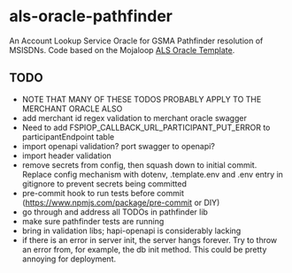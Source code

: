 # als-oracle-pathfinder
An Account Lookup Service Oracle for GSMA Pathfinder resolution of MSISDNs. Code based on the
Mojaloop [ALS Oracle Template](https://github.com/mojaloop/als-oracle-template).

## TODO
* NOTE THAT MANY OF THESE TODOS PROBABLY APPLY TO THE MERCHANT ORACLE ALSO
* add merchant id regex validation to merchant oracle swagger
* Need to add FSPIOP_CALLBACK_URL_PARTICIPANT_PUT_ERROR to participantEndpoint table
* import openapi validation? port swagger to openapi?
* import header validation
* remove secrets from config, then squash down to initial commit. Replace config mechanism with
    dotenv, .template.env and .env entry in gitignore to prevent secrets being committed
* pre-commit hook to run tests before commit (https://www.npmjs.com/package/pre-commit or DIY)
* go through and address all TODOs in pathfinder lib
* make sure pathfinder tests are running
* bring in validation libs; hapi-openapi is considerably lacking
* if there is an error in server init, the server hangs forever. Try to throw an error from, for
    example, the db init method. This could be pretty annoying for deployment.
